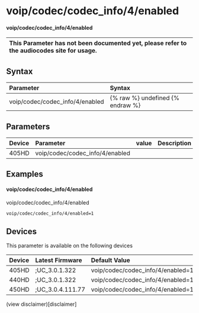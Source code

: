 ﻿---
description: voip/codec/codec_info/4/enabled
search:
    keywords: ['voip','codec','codec_info','4','enabled']
---

# voip/codec/codec_info/4/enabled

#### voip/codec/codec_info/4/enabled


| This Parameter has not been documented yet, please refer to the audiocodes site for usage.  |
| :--- |

## Syntax
| Parameter | Syntax |
| :--- | :--- |
|voip/codec/codec_info/4/enabled | {% raw %} undefined {% endraw %} |

## Parameters
|Device|Parameter|value|Description|
|:---|:---|:---|:---|
| 405HD | voip/codec/codec_info/4/enabled |  |  |

## Examples
#### voip/codec/codec_info/4/enabled

voip/codec/codec_info/4/enabled

```
voip/codec/codec_info/4/enabled=1
```

## Devices
This parameter is available on the following devices

| Device | Latest Firmware | Default Value |
|:---|:---|:---|
| 405HD | ;UC_3.0.1.322 | voip/codec/codec_info/4/enabled=1 
| 440HD | ;UC_3.0.1.322 | voip/codec/codec_info/4/enabled=1 
| 450HD | ;UC_3.0.4.111.77 | voip/codec/codec_info/4/enabled=1 

(view disclaimer)[disclaimer]
